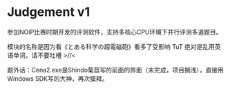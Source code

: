 Judgement v1
===============

参加NOIP比赛时期开发的评测软件，支持多核心CPU环境下并行评测多道题目。

模块的名称是因为看《とある科学の超電磁砲》看多了受影响 TuT 绝对是乱用英语单词，请不要吐槽 >//<

题外话：Cena2.exe是Shindo菊苣写的前面的界面（未完成，项目搁浅），直接用Windows SDK写的大神，再次膜拜。